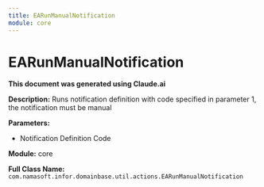 ```yaml
---
title: EARunManualNotification
module: core
---
```



<div class='entity-flows'>

# EARunManualNotification

**This document was generated using Claude.ai**

**Description:** Runs notification definition with code specified in parameter 1, the notification must be manual

**Parameters:**
- Notification Definition Code

**Module:** core

**Full Class Name:** `com.namasoft.infor.domainbase.util.actions.EARunManualNotification`


</div>

